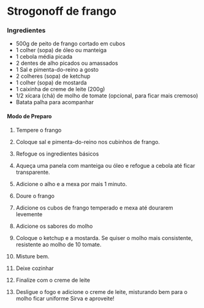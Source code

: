 # Strogonoff de frango

### Ingredientes
- 500g de peito de frango cortado em cubos 
- 1 colher (sopa) de óleo ou manteiga 
- 1 cebola média picada 
- 2 dentes de alho picados ou amassados 
- 1 Sal e pimenta-do-reino a gosto 
- 2 colheres (sopa) de ketchup 
- 1 colher (sopa) de mostarda 
- 1 caixinha de creme de leite (200g) 
- 1/2 xícara (chá) de molho de tomate (opcional, para ficar mais cremoso) 
- Batata palha para acompanhar 

#### Modo de Preparo

1. Tempere o frango

2. Coloque sal e pimenta-do-reino nos cubinhos de frango.
3. Refogue os ingredientes básicos

4. Aqueça uma panela com manteiga ou óleo e refogue a cebola até ficar transparente. 
5. Adicione o alho e a mexa por mais 1 minuto.
6. Doure o frango
7. Adicione os cubos de frango temperado e mexa até dourarem levemente 
8. Adicione os sabores do molho
9. Coloque o ketchup e a mostarda. Se quiser o molho mais consistente, resistente ao molho de 10 tomate. 
10. Misture bem.
11. Deixe cozinhar
12. Finalize com o creme de leite

13. Desligue o fogo e adicione o creme de leite, misturando bem para o molho ficar uniforme
Sirva e aproveite! 